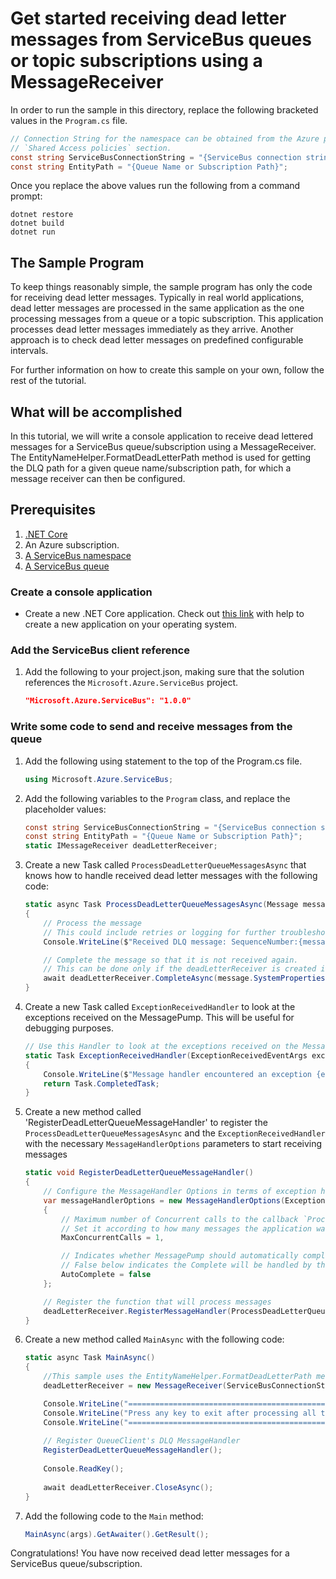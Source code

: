 # Get started receiving dead letter messages from ServiceBus queues or topic subscriptions using a MessageReceiver

In order to run the sample in this directory, replace the following bracketed values in the `Program.cs` file.

```csharp
// Connection String for the namespace can be obtained from the Azure portal under the 
// `Shared Access policies` section.
const string ServiceBusConnectionString = "{ServiceBus connection string}";
const string EntityPath = "{Queue Name or Subscription Path}";
```

Once you replace the above values run the following from a command prompt:
   
```
dotnet restore
dotnet build
dotnet run
```

## The Sample Program
To keep things reasonably simple, the sample program has only the code for receiving dead letter messages.
Typically in real world applications, dead letter messages are processed in the same application as the one 
processing messages from a queue or a topic subscription. This application processes dead letter messages immediately
as they arrive. Another approach is to check dead letter messages on predefined configurable intervals.

For further information on how to create this sample on your own, follow the rest of the tutorial.

## What will be accomplished
In this tutorial, we will write a console application to receive dead lettered messages for a ServiceBus queue/subscription using a MessageReceiver. 
The EntityNameHelper.FormatDeadLetterPath method is used for getting the DLQ path for a given queue name/subscription path, for which a message receiver can then be configured. 

## Prerequisites
1. [.NET Core](https://www.microsoft.com/net/core)
2. An Azure subscription.
3. [A ServiceBus namespace](https://docs.microsoft.com/en-us/azure/service-bus-messaging/service-bus-create-namespace-portal) 
4. [A ServiceBus queue](https://docs.microsoft.com/en-us/azure/service-bus-messaging/service-bus-dotnet-get-started-with-queues#2-create-a-queue-using-the-azure-portal)

### Create a console application

- Create a new .NET Core application. Check out [this link](https://docs.microsoft.com/en-us/dotnet/articles/core/getting-started) with help to create a new application on your operating system.

### Add the ServiceBus client reference

1. Add the following to your project.json, making sure that the solution references the `Microsoft.Azure.ServiceBus` project.

    ```json
    "Microsoft.Azure.ServiceBus": "1.0.0"
    ```

### Write some code to send and receive messages from the queue
1. Add the following using statement to the top of the Program.cs file.
   
    ```csharp
    using Microsoft.Azure.ServiceBus;
    ```

1. Add the following variables to the `Program` class, and replace the placeholder values:
    
    ```csharp
    const string ServiceBusConnectionString = "{ServiceBus connection string}";
    const string EntityPath = "{Queue Name or Subscription Path}";
    static IMessageReceiver deadLetterReceiver;
    ```

1. Create a new Task called `ProcessDeadLetterQueueMessagesAsync` that knows how to handle received dead letter messages with the following code:

	```csharp
    static async Task ProcessDeadLetterQueueMessagesAsync(Message message, CancellationToken token)
    {
        // Process the message
        // This could include retries or logging for further troubleshooting
        Console.WriteLine($"Received DLQ message: SequenceNumber:{message.SystemProperties} Body:{Encoding.UTF8.GetString(message.Body)}");

        // Complete the message so that it is not received again.
        // This can be done only if the deadLetterReceiver is created in ReceiveMode.PeekLock mode (which is default).
        await deadLetterReceiver.CompleteAsync(message.SystemProperties.LockToken);
    }
	```

1. Create a new Task called `ExceptionReceivedHandler` to look at the exceptions received on the MessagePump. This will be useful for debugging purposes.

	```csharp
	// Use this Handler to look at the exceptions received on the MessagePump
	static Task ExceptionReceivedHandler(ExceptionReceivedEventArgs exceptionReceivedEventArgs)
    {
		Console.WriteLine($"Message handler encountered an exception {exceptionReceivedEventArgs.Exception}.");
        return Task.CompletedTask;
    }
	```

1. Create a new method called 'RegisterDeadLetterQueueMessageHandler' to register the `ProcessDeadLetterQueueMessagesAsync` and the 
`ExceptionReceivedHandler` with the necessary `MessageHandlerOptions` parameters to start receiving messages

	```csharp
    static void RegisterDeadLetterQueueMessageHandler()
    {
        // Configure the MessageHandler Options in terms of exception handling, number of concurrent messages to deliver etc.
        var messageHandlerOptions = new MessageHandlerOptions(ExceptionReceivedHandler)
        {
            // Maximum number of Concurrent calls to the callback `ProcessMessagesAsync`, set to 1 for simplicity.
            // Set it according to how many messages the application wants to process in parallel.
            MaxConcurrentCalls = 1,

            // Indicates whether MessagePump should automatically complete the messages after returning from User Callback.
            // False below indicates the Complete will be handled by the User Callback as in `ProcessMessagesAsync` below.
            AutoComplete = false
        };

        // Register the function that will process messages
        deadLetterReceiver.RegisterMessageHandler(ProcessDeadLetterQueueMessagesAsync, messageHandlerOptions);
    }
	```

1. Create a new method called `MainAsync` with the following code:
   
    ```csharp
    static async Task MainAsync()
    {
        //This sample uses the EntityNameHelper.FormatDeadLetterPath method for getting the DLQ path for a given queue name/subscription path. A mesage receiver can then be configured using this DLQ path.
        deadLetterReceiver = new MessageReceiver(ServiceBusConnectionString, EntityNameHelper.FormatDeadLetterPath(EntityPath), ReceiveMode.PeekLock);

        Console.WriteLine("==========================================================================");
        Console.WriteLine("Press any key to exit after processing all the dead letter queue messages.");
        Console.WriteLine("==========================================================================");
            
        // Register QueueClient's DLQ MessageHandler 
        RegisterDeadLetterQueueMessageHandler();
                        
        Console.ReadKey();
            
        await deadLetterReceiver.CloseAsync();
    }
    ```

1. Add the following code to the `Main` method:
    
    ```csharp
    MainAsync(args).GetAwaiter().GetResult();
    ```

Congratulations! You have now received dead letter messages for a ServiceBus queue/subscription.
